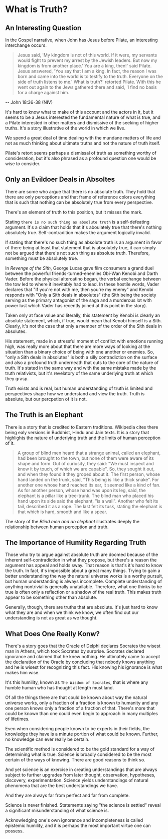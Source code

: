 # What is Truth?

## An Interesting Question

In the Gospel narrative, when John has Jesus before Pilate, an interesting interchange occurs.

> Jesus said, 'My kingdom is not of this world. If it were, my servants would fight to prevent my arrest by the Jewish leaders. But now my kingdom is from another place.'
    You are a king, then!' said Pilate.
    Jesus answered, 'You say that I am a king. In fact, the reason I was born and came into the world is to testify to the truth. Everyone on the side of truth listens to me.'
    What is truth?' retorted Pilate. With this he went out again to the Jews gathered there and said, 'I find no basis for a charge against him.

-- John 18:36-38 (NIV)

It's hard to know what to make of this account and the actors in it, but it seems to be a Jesus interested the fundamental nature of what is true, and a Pilate interested in other matters and dismissive of the seeking of higher truths. It's a story illustrative of the world in which we live.

We spend a great deal of time dealing with the mundane matters of life and not as much thinking about ultimate truths and not the nature of truth itself.

Pilate's retort seems perhaps a dismissal of truth as something worthy of consideration, but it's also phrased as a profound question one would be wise to consider.

## Only an Evildoer Deals in Absoltes

There are some who argue that there is no absolute truth. They hold that there are only perceptions and that frame of reference colors everything that is such that nothing can be absolutely true from every perspective.

There's an element of truth to this position, but it misses the mark.

Stating `there is no such thing as absolute truth` is a self-defeating argument. It's a claim that holds that it's aboulately true that there's nothing absolutely true. Self-contradition makes the argument logically invalid.

If stating that there's no such thing as absolute truth is an argument in favor of there being at least that statement that is absolutely true, it can simply not be argued that there's not such thing as absolute truth. Therefore, something must be absolutely true.

In *Revenge of the Sith*, George Lucas gave film consumers a grand duel between the powerful friends-turned-enemies Obi-Wan Kenobi and Darth Vader. Before the physical altercatino began, the verbal exchange between the tow led to where it inevitably had to lead. In these hostile words, Vader declares that "If you're not with me, then you're my enemy" and Kenobi responds with "Only a Sith deals in absolutes" (the Sith being the society serving as the primary antagonist of the saga and a murderous lot with power lust which Vader has recently joined at this point in the story).

Taken only at face value and literally, this statement by Kenobi is clearly an absolute statement, which, if true, would mean that Kenobi himself is a Sith. Clearly, it's not the case that only a member of the order of the Sith deals in absolutes.

His statement, made in a stressful moment of conflict with emotions running high, was really more about that there are more ways of looking at the situation than a binary choice of being with one another or enemies. So, "only a Sith deals in absolutes" is both a silly contradiction on the surface and also a profound truth underneath that cuts to the core of the nature of truth. It's stated in the same way and with the same mistake made by the truth relativists, but it's revelatory of the same underlying truth at which they grasp.

Truth exists and is real, but human understanding of truth is limited and perspectives shape how we understand and view the truth. Truth is absolute, but our percpetion of it is not.

## The Truth is an Elephant

There is a story that is credited to Eastern traditions. Wikipedia cites there being ealy versions in Buddhist, Hindu and Jain texts. It is a story that highlights the nature of underlying truth and the limits of human perception of it.

> A group of blind men heard that a strange animal, called an elephant, had been brought to the town, but none of them were aware of its shape and form. Out of curiosity, they said: "We must inspect and know it by touch, of which we are capable". So, they sought it out, and when they found it they groped about it. The first person, whose hand landed on the trunk, said, "This being is like a thick snake". For another one whose hand reached its ear, it seemed like a kind of fan. As for another person, whose hand was upon its leg, said, the elephant is a pillar like a tree-trunk. The blind man who placed his hand upon its side said the elephant, "is a wall". Another who felt its tail, described it as a rope. The last felt its tusk, stating the elephant is that which is hard, smooth and like a spear.

The story of the *Blind men and an elephant* illustrates deeply the relationship between human perception and truth.

## The Importance of Humility Regarding Truth

Those who try to argue against absolute truth are doomed because of the inherent self-contradiction in what they propose, but there's a reason the argument has appeal and holds sway. That reason is that's it's hard to know the truth. In fact, it's impossible about a great many things. Trying to gain a better understanding the way the natural universe works is a worthy pursuit, but human understanding is always incomplete. Complete understanding of anything nontrivial is generally unatailable. Therefore, what one thinks to be true is often only a reflection or a shadow of the real truth. This makes truth appear to be something other than absolute.

Generally, though, there are truths that are absolute. It's just hard to know what they are and when we think we know, we often find out our understanding is not as great as we thought.

## What Does One Really Konw?

There's a story goes that the Oracle of Delphi declares Socrates the wisest man in Athens, which took Socrates by surprise. Socrates declared ignorance and claimed that he knew nothing. He ultimately came to accept the declaration of the Oracle by concluding that nobody knows anything and he is wisest for recognizing this fact. His knowing his ignorance is what makes him wise.

It's this humility, known as `The Wisdom of Socrates`, that is where any humble human who has thought at length must land.

Of all the things there are that could be known about way the natural universe works, only a fraction of a fraction is known to humanity and any one person knows only a fraction of a fraction of that. There's more that could be known than one could even begin to approach in many multiples of lifetimes.

Even when considering people known to be experts in their fields, the knowledge they have is a minute portion of what could be known. Further, no knowledge can ever really be certain.

The scientific method is considered to be the gold standard for a way of determining what is true. Science is broadly considered to be the most certain of the ways of knowing. There are good reasons to think so.

And yet science is an exercise in creating understandings that are always subject to further upgrades from later thought, observation, hypotheses, discovery, experimentation. Science yields understandings of natural phenomena that are the best understandings we have.

And they are always far from perfect and far from complete.

Science is never finished. Statements saying "the science is settled" reveal a significant misunderstanding of what science is.

Acknowledging one's own ignorance and incompleteness is called epistemic humility, and it is perhaps the most important virtue one can possess.
